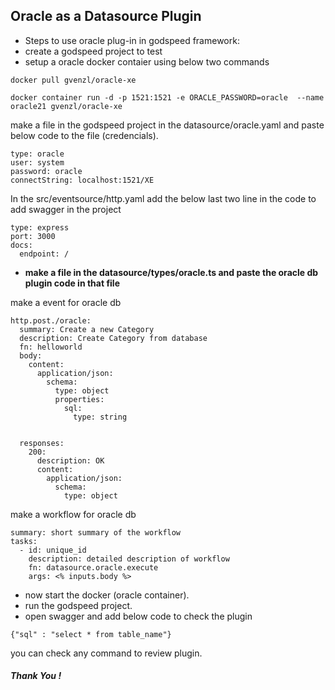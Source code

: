 ## Oracle as a Datasource Plugin 

- Steps to use oracle plug-in in godspeed framework:
- create a godspeed project to test
- setup a oracle docker contaier  using below two commands
```
docker pull gvenzl/oracle-xe
```

```
docker container run -d -p 1521:1521 -e ORACLE_PASSWORD=oracle  --name oracle21 gvenzl/oracle-xe
```

make a file in the godspeed project in the datasource/oracle.yaml and paste below code to the file (credencials).
```
type: oracle
user: system
password: oracle
connectString: localhost:1521/XE
``` 
In the src/eventsource/http.yaml add the below last two line in the code to add swagger in the project 

```
type: express
port: 3000
docs: 
  endpoint: /
```

- **make a file in the datasource/types/oracle.ts and paste the oracle db plugin code in that file**



make a event for oracle db 

```
http.post./oracle:
  summary: Create a new Category
  description: Create Category from database
  fn: helloworld
  body:
    content:
      application/json:
        schema:
          type: object
          properties:
            sql:
              type: string
                  
            
  responses:
    200:
      description: OK
      content:
        application/json:
          schema:
            type: object
```

make a workflow for oracle db 

```
summary: short summary of the workflow
tasks:
  - id: unique_id
    description: detailed description of workflow
    fn: datasource.oracle.execute
    args: <% inputs.body %>

```


- now start the docker (oracle container). 
- run the godspeed project.
- open swagger and add below code to check the plugin 

```
{"sql" : "select * from table_name"}
```

you can check any command to review plugin.

##### Thank You ! 
